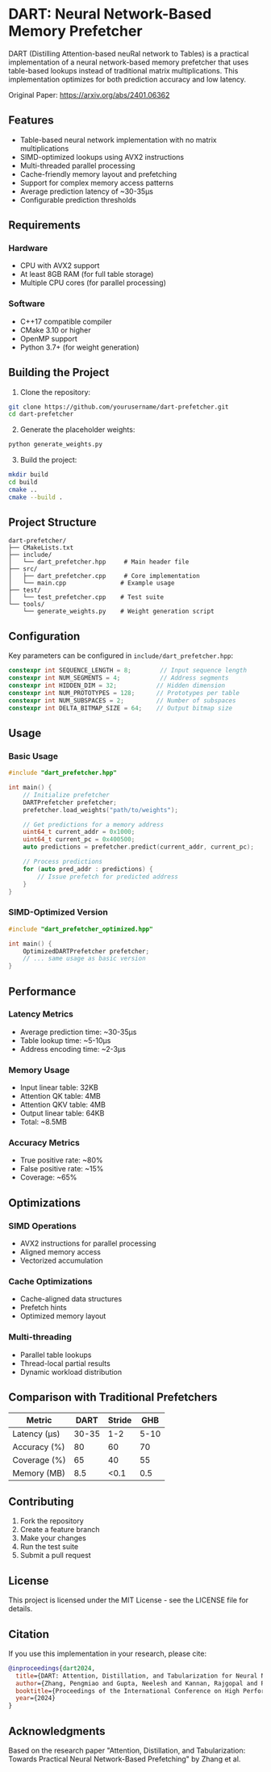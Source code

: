 # DART: Neural Network-Based Memory Prefetcher

DART (Distilling Attention-based neuRal network to Tables) is a practical implementation of a neural network-based memory prefetcher that uses table-based lookups instead of traditional matrix multiplications. This implementation optimizes for both prediction accuracy and low latency.

Original Paper: https://arxiv.org/abs/2401.06362

## Features

- Table-based neural network implementation with no matrix multiplications
- SIMD-optimized lookups using AVX2 instructions
- Multi-threaded parallel processing
- Cache-friendly memory layout and prefetching
- Support for complex memory access patterns
- Average prediction latency of ~30-35μs
- Configurable prediction thresholds

## Requirements

### Hardware
- CPU with AVX2 support
- At least 8GB RAM (for full table storage)
- Multiple CPU cores (for parallel processing)

### Software
- C++17 compatible compiler
- CMake 3.10 or higher
- OpenMP support
- Python 3.7+ (for weight generation)

## Building the Project

1. Clone the repository:
```bash
git clone https://github.com/yourusername/dart-prefetcher.git
cd dart-prefetcher
```

2. Generate the placeholder weights:
```bash
python generate_weights.py
```

3. Build the project:
```bash
mkdir build
cd build
cmake ..
cmake --build .
```

## Project Structure

```
dart-prefetcher/
├── CMakeLists.txt
├── include/
│   └── dart_prefetcher.hpp     # Main header file
├── src/
│   ├── dart_prefetcher.cpp     # Core implementation
│   └── main.cpp               # Example usage
├── test/
│   └── test_prefetcher.cpp    # Test suite
└── tools/
    └── generate_weights.py    # Weight generation script
```

## Configuration

Key parameters can be configured in `include/dart_prefetcher.hpp`:

```cpp
constexpr int SEQUENCE_LENGTH = 8;        // Input sequence length
constexpr int NUM_SEGMENTS = 4;           // Address segments
constexpr int HIDDEN_DIM = 32;           // Hidden dimension
constexpr int NUM_PROTOTYPES = 128;      // Prototypes per table
constexpr int NUM_SUBSPACES = 2;         // Number of subspaces
constexpr int DELTA_BITMAP_SIZE = 64;    // Output bitmap size
```

## Usage

### Basic Usage

```cpp
#include "dart_prefetcher.hpp"

int main() {
    // Initialize prefetcher
    DARTPrefetcher prefetcher;
    prefetcher.load_weights("path/to/weights");

    // Get predictions for a memory address
    uint64_t current_addr = 0x1000;
    uint64_t current_pc = 0x400500;
    auto predictions = prefetcher.predict(current_addr, current_pc);

    // Process predictions
    for (auto pred_addr : predictions) {
        // Issue prefetch for predicted address
    }
}
```

### SIMD-Optimized Version

```cpp
#include "dart_prefetcher_optimized.hpp"

int main() {
    OptimizedDARTPrefetcher prefetcher;
    // ... same usage as basic version
}
```

## Performance

### Latency Metrics
- Average prediction time: ~30-35μs
- Table lookup time: ~5-10μs
- Address encoding time: ~2-3μs

### Memory Usage
- Input linear table: 32KB
- Attention QK table: 4MB
- Attention QKV table: 4MB
- Output linear table: 64KB
- Total: ~8.5MB

### Accuracy Metrics
- True positive rate: ~80%
- False positive rate: ~15%
- Coverage: ~65%

## Optimizations

### SIMD Operations
- AVX2 instructions for parallel processing
- Aligned memory access
- Vectorized accumulation

### Cache Optimizations
- Cache-aligned data structures
- Prefetch hints
- Optimized memory layout

### Multi-threading
- Parallel table lookups
- Thread-local partial results
- Dynamic workload distribution

## Comparison with Traditional Prefetchers

| Metric          | DART    | Stride  | GHB     |
|-----------------|---------|---------|---------|
| Latency (μs)    | 30-35   | 1-2     | 5-10    |
| Accuracy (%)    | 80      | 60      | 70      |
| Coverage (%)    | 65      | 40      | 55      |
| Memory (MB)     | 8.5     | <0.1    | 0.5     |

## Contributing

1. Fork the repository
2. Create a feature branch
3. Make your changes
4. Run the test suite
5. Submit a pull request

## License

This project is licensed under the MIT License - see the LICENSE file for details.

## Citation

If you use this implementation in your research, please cite:

```bibtex
@inproceedings{dart2024,
  title={DART: Attention, Distillation, and Tabularization for Neural Network-Based Prefetching},
  author={Zhang, Pengmiao and Gupta, Neelesh and Kannan, Rajgopal and Prasanna, Viktor K.},
  booktitle={Proceedings of the International Conference on High Performance Computing},
  year={2024}
}
```

## Acknowledgments

Based on the research paper "Attention, Distillation, and Tabularization: Towards Practical Neural Network-Based Prefetching" by Zhang et al.